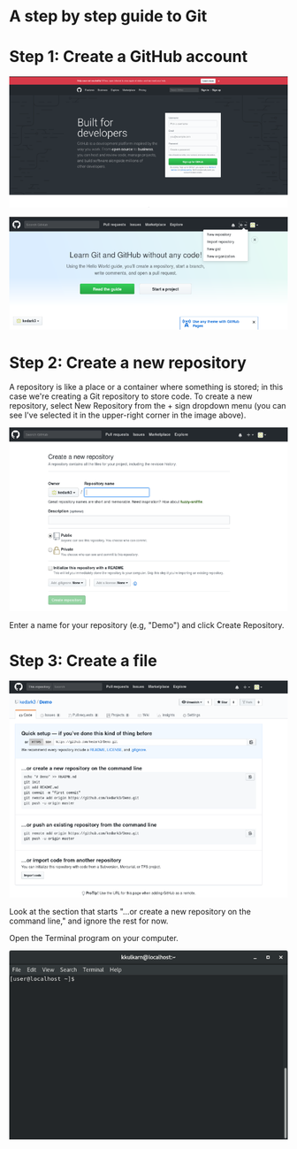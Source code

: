 # A step by step guide to Git
# Step 1: Create a GitHub account


![Image](resources/git_guide1.png)

![Image](resources/git_guide2.png)

# Step 2: Create a new repository

A repository is like a place or a container where something is stored; in this case we're creating a Git repository to store code. To create a new repository, select New Repository from the + sign dropdown menu (you can see I've selected it in the upper-right corner in the image above).

![Image](resources/git_guide3.png)

Enter a name for your repository (e.g, "Demo") and click Create Repository.

# Step 3: Create a file
![Image](resources/git_guide4.png)

 Look at the section that starts "...or create a new repository on the command line," and ignore the rest for now.

Open the Terminal program on your computer.


![Image](resources/git_guide5.png)












